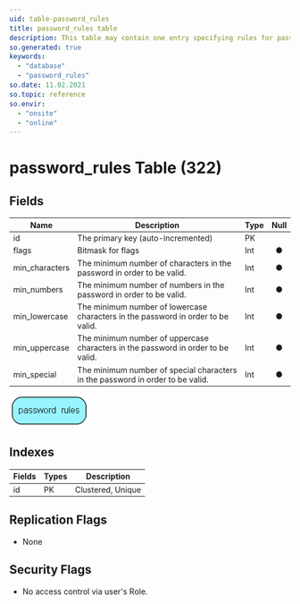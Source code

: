 ```yaml
---
uid: table-password_rules
title: password_rules table
description: This table may contain one entry specifying rules for passwords.
so.generated: true
keywords:
  - "database"
  - "password_rules"
so.date: 11.02.2021
so.topic: reference
so.envir:
  - "onsite"
  - "online"
---
```


# password\_rules Table (322)

## Fields

| Name | Description | Type | Null |
|------|-------------|------|:----:|
|id|The primary key (auto-incremented)|PK| |
|flags|Bitmask for flags|Int|&#x25CF;|
|min\_characters|The minimum number of characters in the password in order to be valid.|Int|&#x25CF;|
|min\_numbers|The minimum number of numbers in the password in order to be valid.|Int|&#x25CF;|
|min\_lowercase|The minimum number of lowercase characters in the password in order to be valid.|Int|&#x25CF;|
|min\_uppercase|The minimum number of uppercase characters in the password in order to be valid.|Int|&#x25CF;|
|min\_special|The minimum number of special characters in the password in order to be valid.|Int|&#x25CF;|


![password_rules table relationship diagram](./media/password_rules.png)

## Indexes

| Fields | Types | Description |
|--------|-------|-------------|
|id |PK |Clustered, Unique |

## Replication Flags

* None

## Security Flags

* No access control via user's Role.

